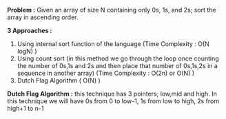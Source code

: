 **Problem :** Given an array of size N containing only 0s, 1s, and 2s; sort the array in ascending order.

**3 Approaches :**
1. Using internal sort function of the language (Time Complexity : O(N logN) )
2. Using count sort (in this method we go through the loop once counting the number of 0s,1s and 2s and then place that number of 0s,1s,2s in a sequence in another array) (Time Complexity : O(2n) or O(N) )
3. Dutch Flag Algorithm ( O(N) )

**Dutch Flag Algorithm :** this technique has 3 pointers; low,mid and high. In this technique we will have 0s from 0 to low-1, 1s from low to high, 2s from high+1 to n-1